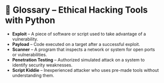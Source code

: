 # 📘 Glossary – Ethical Hacking Tools with Python

- **Exploit** – A piece of software or script used to take advantage of a vulnerability.
- **Payload** – Code executed on a target after a successful exploit.
- **Scanner** – A program that inspects a network or system for open ports or vulnerabilities.
- **Penetration Testing** – Authorized simulated attack on a system to identify security weaknesses.
- **Script Kiddie** – Inexperienced attacker who uses pre-made tools without understanding them.
